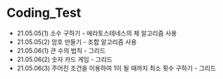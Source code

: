 # Coding_Test

* 21.05.05(1) 소수 구하기 - 에라토스테네스의 체 알고리즘 사용 
* 21.05.05(2) 암호 만들기 - 조합 알고리즘 사용
* 21.05.06(1) 큰 수의 법칙 - 그리드
* 21.05.06(2) 숫자 카드 게임 - 그리드
* 21.05.06(3) 주어진 조건을 이용하여 1이 될 때까지 최소 횟수 구하기 - 그리드
